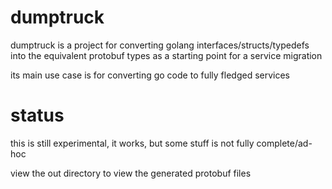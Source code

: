 # dumptruck

dumptruck is a project for converting golang interfaces/structs/typedefs into the equivalent protobuf types as a starting point for a service migration

its main use case is for converting go code to fully fledged services

# status

this is still experimental, it works, but some stuff is not fully complete/ad-hoc

view the out directory to view the generated protobuf files